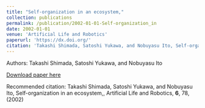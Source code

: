 ```yaml
---
title: "Self-organization in an ecosystem,"
collection: publications
permalink: /publication/2002-01-01-Self-organization_in
date: 2002-01-01
venue: 'Artificial Life and Robotics'
paperurl: 'https://dx.doi.org/'
citation: 'Takashi Shimada, Satoshi Yukawa, and Nobuyasu Ito, Self-organization in an ecosystem,, Artificial Life and Robotics, <b>6</b>, 78, (2002)'
---
```


Authors: Takashi Shimada, Satoshi Yukawa, and Nobuyasu Ito


<a href='https://dx.doi.org/'>Download paper here</a>

Recommended citation: Takashi Shimada, Satoshi Yukawa, and Nobuyasu Ito, Self-organization in an ecosystem,, Artificial Life and Robotics, <b>6</b>, 78, (2002)